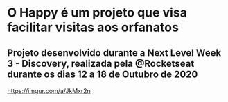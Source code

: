 # O Happy é um projeto que visa facilitar visitas aos orfanatos

## Projeto desenvolvido durante a Next Level Week 3 - Discovery, realizada pela @Rocketseat durante os dias 12 a 18 de Outubro de 2020

https://imgur.com/a/JkMxr2n
